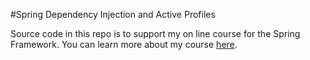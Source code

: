 #Spring Dependency Injection and Active Profiles

Source code in this repo is to support my on line course for the Spring Framework. You can learn more about my course  [here](http://courses.springframework.guru/courses/spring-core/).